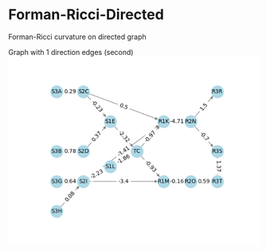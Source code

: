 # Forman-Ricci-Directed
Forman-Ricci curvature on directed graph 

Graph with 1 direction edges (second)
![Network Graph](ricci_graph_directed_2.png)
